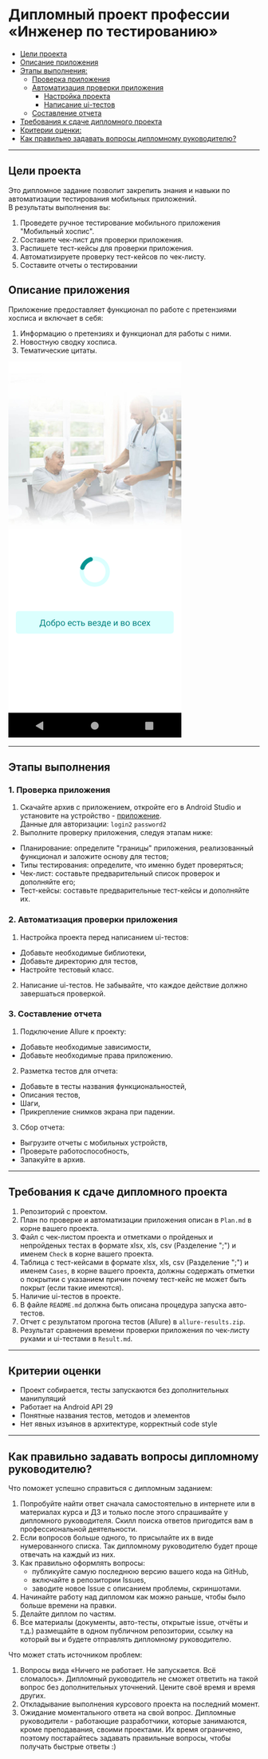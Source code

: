 # Дипломный проект профессии «Инженер по тестированию»

* [Цели проекта](#цели-проекта)
* [Описание приложения](#описание-приложения)
* [Этапы выполнения:](#этапы-выполнения)
    * [Проверка приложения](#проверка-приложения)
    * [Автоматизация проверки приложения](#автоматизация-проверки-приложения)
        * [Настройка проекта](#настройка-проекта)
        * [Написание ui-тестов](#написание-ui-тестов)
    * [Составление отчета](#составление-отчета)
* [Требования к сдаче дипломного проекта](#требования-к-сдаче-дипломного-проекта)
* [Критерии оценки:](#критерии-оценки)
* [Как правильно задавать вопросы дипломному руководителю?](#как-правильно-задавать-вопросы-дипломному-руководителю)

---

## Цели проекта

Это дипломное задание позволит закрепить знания и навыки по автоматизации тестирования мобильных приложений.   
В результаты выполнения вы:
1. Проведете ручное тестирование мобильного приложения "Мобильный хоспис".
2. Составите чек-лист для проверки приложения.
3. Распишете тест-кейсы для проверки приложения.
4. Автоматизируете проверку тест-кейсов по чек-листу.
5. Составите отчеты о тестировании


## Описание приложения

Приложение предоставляет функционал по работе с претензиями хосписа и включает в себя:
1. Информацию о претензиях и функционал для работы с ними.
2. Новостную сводку хосписа.
3. Тематические цитаты.

![](pic/app.png)



---

## Этапы выполнения

### 1. Проверка приложения

1. Скачайте архив с приложением, откройте его в Android Studio и установите на устройство - [приложение](fmh-android.zip).   
Данные для авторизации:
`login2`
`password2`
3. Выполните проверку приложения, следуя этапам ниже: 
- Планирование: определите "границы" приложения, реализованный функционал и заложите основу для тестов;
- Типы тестирования: определите, что именно будет проверяться;
- Чек-лист: составьте предварительный список проверок и дополняйте его;
- Тест-кейсы: составьте предварительные тест-кейсы и дополняйте их. 

### 2. Автоматизация проверки приложения

1. Настройка проекта перед написанием ui-тестов:
- Добавьте необходимые библиотеки, 
- Добавьте директорию для тестов, 
- Настройте тестовый класс.

2. Написание ui-тестов.
Не забывайте, что каждое действие должно завершаться проверкой.

### 3. Составление отчета

1. Подключение Allure к проекту:
- Добавьте необходимые зависимости,
- Добавьте необходимые права приложению.

2. Разметка тестов для отчета:
- Добавьте в тесты названия функциональностей,
- Описания тестов,
- Шаги, 
- Прикрепление снимков экрана при падении.

3. Сбор отчета:
- Выгрузите отчеты с мобильных устройств,
- Проверьте работоспособность,
- Запакуйте в архив.

---
## Требования к сдаче дипломного проекта

1. Репозиторий с проектом.
2. План по проверке и автоматизации приложения описан в `Plan.md` в корне вашего проекта.
3. Файл с чек-листом проекта и отметками о пройденых и непройденых тестах в формате xlsx, xls, csv (Разделение ";") и именем `Check` в корне вашего проекта.
4. Таблица с тест-кейсами в формате xlsx, xls, csv (Разделение ";") и именем `Cases`, в корне вашего проекта, должны содержать отметки о покрытии с указанием причин почему тест-кейс не может быть покрыт (если такие имеются).
5. Наличие ui-тестов в проекте.
6. В файле `README.md` должна быть описана процедура запуска авто-тестов.
7. Отчет с результатом прогона тестов (Allure) в `allure-results.zip`.
8. Результат сравнения времени проверки приложения по чек-листу руками и ui-тестами в `Result.md`.

---
## Критерии оценки

- Проект собирается, тесты запускаются без дополнительных манипуляций
- Работает на Android API 29
- Понятные названия тестов, методов и элементов 
- Нет явных изъянов в архитектуре, корректный code style


---
## Как правильно задавать вопросы дипломному руководителю?

Что поможет успешно справиться с дипломным заданием:

1. Попробуйте найти ответ сначала самостоятельно в интернете или в материалах курса и ДЗ и только после этого спрашивайте у дипломного 
  руководителя. Скилл поиска ответов пригодится вам в профессиональной деятельности.
2. Если вопросов больше одного, то присылайте их в виде нумерованного списка. Так дипломному руководителю будет проще отвечать на каждый из них.
3. Как правильно оформлять вопросы:
    - публикуйте самую последнюю версию вашего кода на GitHub,
    - включайте в репозитории Issues,
    - заводите новое Issue с описанием проблемы, скриншотами.
4. Начинайте работу над дипломом как можно раньше, чтобы было больше времени на правки. 
5. Делайте диплом по частям.
6. Все материалы (документы, авто-тесты, открытые issue, отчёты и т.д.) размещайте  в одном публичном репозитории, ссылку на который вы и будете отправлять дипломному руководителю.

Что может стать источником проблем:

1. Вопросы вида «Ничего не работает. Не запускается. Всё сломалось». Дипломный руководитель не сможет ответить на такой вопрос без дополнительных уточнений. Цените своё время и время других.
2. Откладывание выполнения курсового проекта на последний момент.
3. Ожидание моментального ответа на свой вопрос. Дипломные руководители - работающие разработчики, которые занимаются, кроме преподавания, 
  своими проектами. Их время ограничено, поэтому постарайтесь задавать правильные вопросы, чтобы получать быстрые ответы :)

